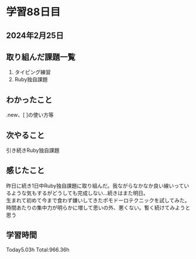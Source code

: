 # 学習88日目
## 2024年2月25日
## 取り組んだ課題一覧
1. タイピング練習
2. Ruby独自課題
## わかったこと
.new、[ ]の使い方等
## 次やること
引き続きRuby独自課題
## 感じたこと
昨日に続き1日中Ruby独自課題に取り組んだ。我ながらなかなか良い線いっているような気もするがどうしても完成しない…続きはまた明日。<br>
生まれて初めて今まで食わず嫌いしてきたポモドーロテクニックを試してみた。時間あたりの集中力が明らかに増して思いの外、悪くない。暫く続けてみようと思う
## 学習時間
 Today5.03h
 Total:966.36h
